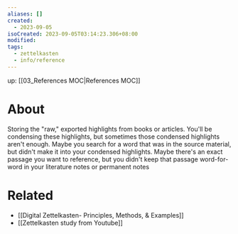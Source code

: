 ```yaml
---
aliases: []
created:
  - 2023-09-05
isoCreated: 2023-09-05T03:14:23.306+08:00
modified: 
tags:
  - zettelkasten
  - info/reference
---
```

up: [[03_References MOC|References MOC]]

# About 

Storing the "raw," exported highlights from books or
articles. You'll be condensing these highlights, but sometimes those
condensed highlights aren't enough. Maybe you search for a word
that was in the source material, but didn't make it into your
condensed highlights. Maybe there's an exact passage you want to
reference, but you didn't keep that passage word-for-word in your
literature notes or permanent notes


# Related

- [[Digital Zettelkasten- Principles, Methods, & Examples]]
- [[Zettelkasten study from Youtube]]